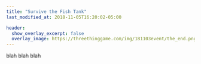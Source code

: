 ```yaml
---
title: "Survive the Fish Tank"
last_modified_at: 2018-11-05T16:20:02-05:00

header:
  show_overlay_excerpt: false
  overlay_image: https://threethinggame.com/img/181103event/the_end.png
---
```

blah blah blah
